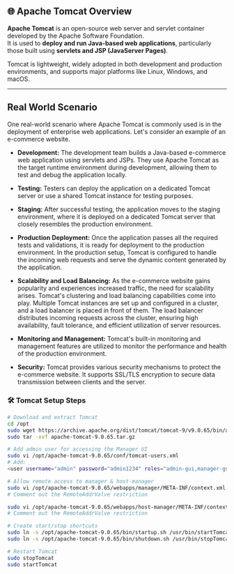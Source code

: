 ## 🌐 Apache Tomcat Overview

**Apache Tomcat** is an open-source web server and servlet container developed by the Apache Software Foundation.  
It is used to **deploy and run Java-based web applications**, particularly those built using **servlets and JSP (JavaServer Pages)**.

Tomcat is lightweight, widely adopted in both development and production environments, and supports major platforms like Linux, Windows, and macOS.

---

## Real World Scenario

One real-world scenario where Apache Tomcat is commonly used is in the deployment of enterprise web applications. Let's consider an example of an e-commerce website.

- **Development:** The development team builds a Java-based e-commerce web application using servlets and JSPs. They use Apache Tomcat as the target runtime environment during development, allowing them to test and debug the application locally.

- **Testing:** Testers can deploy the application on a dedicated Tomcat server or use a shared Tomcat instance for testing purposes.

- **Staging:** After successful testing, the application moves to the staging environment, where it is deployed on a dedicated Tomcat server that closely resembles the production environment.

- **Production Deployment:** Once the application passes all the required tests and validations, it is ready for deployment to the production environment. In the production setup, Tomcat is configured to handle the incoming web requests and serve the dynamic content generated by the application.

- **Scalability and Load Balancing:** As the e-commerce website gains popularity and experiences increased traffic, the need for scalability arises. Tomcat's clustering and load balancing capabilities come into play. Multiple Tomcat instances are set up and configured in a cluster, and a load balancer is placed in front of them. The load balancer distributes incoming requests across the cluster, ensuring high availability, fault tolerance, and efficient utilization of server resources.

- **Monitoring and Management:** Tomcat's built-in monitoring and management features are utilized to monitor the performance and health of the production environment.

- **Security:** Tomcat provides various security mechanisms to protect the e-commerce website. It supports SSL/TLS encryption to secure data transmission between clients and the server.

### 🛠️ Tomcat Setup Steps

```bash
# Download and extract Tomcat
cd /opt
sudo wget https://archive.apache.org/dist/tomcat/tomcat-9/v9.0.65/bin/apache-tomcat-9.0.65.tar.gz
sudo tar -xvf apache-tomcat-9.0.65.tar.gz

# Add admin user for accessing the Manager UI
sudo vi /opt/apache-tomcat-9.0.65/conf/tomcat-users.xml
# Add:
<user username="admin" password="admin1234" roles="admin-gui,manager-gui"/>

# Allow remote access to manager & host-manager
sudo vi /opt/apache-tomcat-9.0.65/webapps/manager/META-INF/context.xml
# Comment out the RemoteAddrValve restriction

sudo vi /opt/apache-tomcat-9.0.65/webapps/host-manager/META-INF/context.xml
# Comment out the RemoteAddrValve restriction

# Create start/stop shortcuts
sudo ln -s /opt/apache-tomcat-9.0.65/bin/startup.sh /usr/bin/startTomcat
sudo ln -s /opt/apache-tomcat-9.0.65/bin/shutdown.sh /usr/bin/stopTomcat

# Restart Tomcat
sudo stopTomcat
sudo startTomcat
